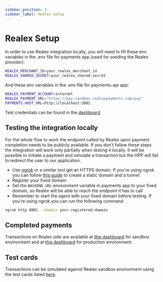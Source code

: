 ```yaml
---
sidebar_position: 3
sidebar_label: Realex Setup
---
```


# Realex Setup
In order to use Realex integration locally, you will need to fill these env variables in the .env file for payments app (used for seeding the Realex provider):

```bash
REALEX_MERCHANT_ID=your_realex_merchant_id
REALEX_SHARED_SECRET=your_realex_shared_secret
```

And these env variables in the .env file for payments-api app:

```bash
REALEX_PAYMENT_ACCOUNT=internet
REALEX_PAYMENT_URL="https://pay.sandbox.realexpayments.com/pay"
PAYMENTS_HOST_URL=http://localhost:3001
```

Test credentials can be found in the [dashboard](https://developer.globalpay.com/).

## Testing the integration locally
For the whole flow to work the endpoint called by Realex upon payment completion needs to be publicly available. If you don't follow these steps the integration will work only partially when testing it locally. It will be possible to initiate a payment and simulate a transaction but the HPP will fail to redirect the user to our application.

- Use [ngrok](https://ngrok.com/) or a similar tool get an HTTPS domain. If you're using ngrok you can follow [this guide](https://ngrok.com/docs/getting-started/) to create a static domain and a tunnel.
- Register your fixed domain 
- Set the `BACKEND_URL` environment variable in payments app to your fixed domain, so Realex will be able to reach the endpoint it has to call
- Remember to start the agent with your fixed domain before testing. If you're using ngrok you can run the following command
```bash
ngrok http 8001 --domain your-registered-domain
```

## Completed payments
Transactions on Realex side are available at [this dashboard](https://realcontrol.sandbox.realexpayments.com/) for sandbox environment and at [this dashboard](https://realcontrol.realexpayments.com/) for production environment.

## Test cards
Transactions can be simulated against Realex sandbox environment using the test cards listed [here](https://developer.globalpay.com/resources/test-card-numbers).
